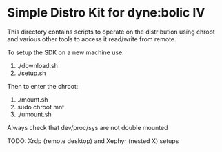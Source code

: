 # Simple Distro Kit for dyne:bolic IV

This directory contains scripts to operate on the distribution using
chroot and various other tools to access it read/write from remote.

To setup the SDK on a new machine use:

1. ./download.sh
2. ./setup.sh

Then to enter the chroot:

1. ./mount.sh
2. sudo chroot mnt
3. ./umount.sh

Always check that dev/proc/sys are not double mounted

TODO: Xrdp (remote desktop) and Xephyr (nested X) setups

